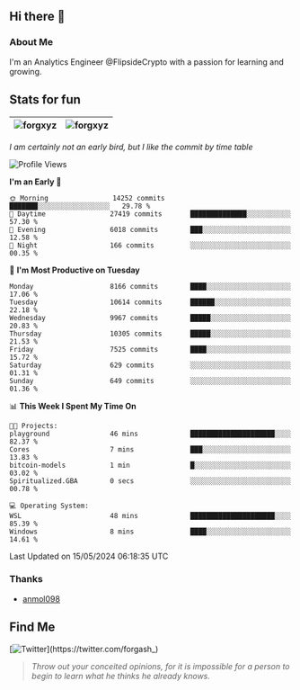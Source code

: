 ## Hi there 👋

### About Me

I'm an Analytics Engineer @FlipsideCrypto with a passion for learning and growing.
  
## Stats for fun

| <img align="center" src="https://github-readme-streak-stats.herokuapp.com/?user=forgxyz&theme=tokyonight" alt="forgxyz" /> | <img align="center" src="https://github-readme-stats.vercel.app/api?username=forgxyz&theme=tokyonight&show_icons=true" alt="forgxyz" /> |
| ------------- |------------- |

*I am certainly not an early bird, but I like the commit by time table*  

<!--START_SECTION:waka-->
![Profile Views](http://img.shields.io/badge/Profile%20Views-0-blue)

**I'm an Early 🐤** 

```text
🌞 Morning                14252 commits       ███████░░░░░░░░░░░░░░░░░░   29.78 % 
🌆 Daytime                27419 commits       ██████████████░░░░░░░░░░░   57.30 % 
🌃 Evening                6018 commits        ███░░░░░░░░░░░░░░░░░░░░░░   12.58 % 
🌙 Night                  166 commits         ░░░░░░░░░░░░░░░░░░░░░░░░░   00.35 % 
```
📅 **I'm Most Productive on Tuesday** 

```text
Monday                   8166 commits        ████░░░░░░░░░░░░░░░░░░░░░   17.06 % 
Tuesday                  10614 commits       ██████░░░░░░░░░░░░░░░░░░░   22.18 % 
Wednesday                9967 commits        █████░░░░░░░░░░░░░░░░░░░░   20.83 % 
Thursday                 10305 commits       █████░░░░░░░░░░░░░░░░░░░░   21.53 % 
Friday                   7525 commits        ████░░░░░░░░░░░░░░░░░░░░░   15.72 % 
Saturday                 629 commits         ░░░░░░░░░░░░░░░░░░░░░░░░░   01.31 % 
Sunday                   649 commits         ░░░░░░░░░░░░░░░░░░░░░░░░░   01.36 % 
```


📊 **This Week I Spent My Time On** 

```text
🐱‍💻 Projects: 
playground               46 mins             █████████████████████░░░░   82.37 % 
Cores                    7 mins              ███░░░░░░░░░░░░░░░░░░░░░░   13.83 % 
bitcoin-models           1 min               █░░░░░░░░░░░░░░░░░░░░░░░░   03.02 % 
Spiritualized.GBA        0 secs              ░░░░░░░░░░░░░░░░░░░░░░░░░   00.78 % 

💻 Operating System: 
WSL                      48 mins             █████████████████████░░░░   85.39 % 
Windows                  8 mins              ████░░░░░░░░░░░░░░░░░░░░░   14.61 % 
```


 Last Updated on 15/05/2024 06:18:35 UTC
<!--END_SECTION:waka-->

### Thanks
 - [anmol098](https://github.com/anmol098/waka-readme-stats/)
  
## Find Me
[![Twitter](https://img.shields.io/twitter/url/https/twitter.com/forgash_.svg?style=social&label=Follow%20%40forgash_)](https://twitter.com/forgash_)


> *Throw out your conceited opinions, for it is impossible for a person to begin to learn what he thinks he already knows.* 
